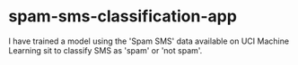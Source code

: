 # spam-sms-classification-app
I have trained a model using the 'Spam SMS' data available on UCI Machine Learning sit to classify SMS as 'spam' or 'not spam'.
